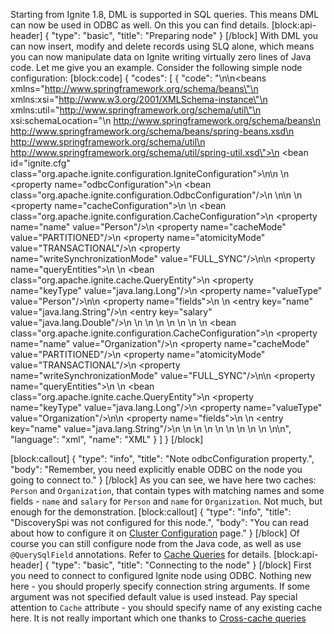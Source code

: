 Starting from Ignite 1.8, DML is supported in SQL queries. This means DML can now be used in ODBC as well. On this you can find details.
[block:api-header]
{
  "type": "basic",
  "title": "Preparing node"
}
[/block]
With DML you can now insert, modify and delete records using SLQ alone, which means you can now manipulate data on Ignite writing virtually zero lines of Java code. Let me give you an example. Consider the following simple node configuration:
[block:code]
{
  "codes": [
    {
      "code": "<?xml version=\"1.0\" encoding=\"UTF-8\"?>\n\n<beans xmlns=\"http://www.springframework.org/schema/beans\"\n       xmlns:xsi=\"http://www.w3.org/2001/XMLSchema-instance\"\n       xmlns:util=\"http://www.springframework.org/schema/util\"\n       xsi:schemaLocation=\"\n        http://www.springframework.org/schema/beans\n        http://www.springframework.org/schema/beans/spring-beans.xsd\n        http://www.springframework.org/schema/util\n        http://www.springframework.org/schema/util/spring-util.xsd\">\n  <bean id=\"ignite.cfg\" class=\"org.apache.ignite.configuration.IgniteConfiguration\">\n\n    <!-- Enabling ODBC. -->\n    <property name=\"odbcConfiguration\">\n      <bean class=\"org.apache.ignite.configuration.OdbcConfiguration\"/>\n    </property>\n\n    <!-- Configuring cache. -->\n    <property name=\"cacheConfiguration\">\n      <list>\n        <bean class=\"org.apache.ignite.configuration.CacheConfiguration\">\n          <property name=\"name\" value=\"Person\"/>\n          <property name=\"cacheMode\" value=\"PARTITIONED\"/>\n          <property name=\"atomicityMode\" value=\"TRANSACTIONAL\"/>\n          <property name=\"writeSynchronizationMode\" value=\"FULL_SYNC\"/>\n\n          <property name=\"queryEntities\">\n            <list>\n              <bean class=\"org.apache.ignite.cache.QueryEntity\">\n                <property name=\"keyType\" value=\"java.lang.Long\"/>\n                <property name=\"valueType\" value=\"Person\"/>\n\n                <property name=\"fields\">\n                  <map>\n                    <entry key=\"name\" value=\"java.lang.String\"/>\n                    <entry key=\"salary\" value=\"java.lang.Double\"/>\n                  </map>\n                </property>\n              </bean>\n            </list>\n          </property>\n        </bean>\n        \n        <bean class=\"org.apache.ignite.configuration.CacheConfiguration\">\n          <property name=\"name\" value=\"Organization\"/>\n          <property name=\"cacheMode\" value=\"PARTITIONED\"/>\n          <property name=\"atomicityMode\" value=\"TRANSACTIONAL\"/>\n          <property name=\"writeSynchronizationMode\" value=\"FULL_SYNC\"/>\n\n          <property name=\"queryEntities\">\n            <list>\n              <bean class=\"org.apache.ignite.cache.QueryEntity\">\n                <property name=\"keyType\" value=\"java.lang.Long\"/>\n                <property name=\"valueType\" value=\"Organization\"/>\n\n                <property name=\"fields\">\n                  <map>\n                    <entry key=\"name\" value=\"java.lang.String\"/>\n                  </map>\n                </property>\n              </bean>\n            </list>\n          </property>\n        </bean>\n      </list>\n    </property>\n  </bean>\n</beans>\n",
      "language": "xml",
      "name": "XML"
    }
  ]
}
[/block]

[block:callout]
{
  "type": "info",
  "title": "Note odbcConfiguration property.",
  "body": "Remember, you need explicitly enable ODBC on the node you going to connect to."
}
[/block]
As you can see, we have here two caches: `Person` and `Organization`, that contain types with matching names and some fields - `name` and `salary` for `Person` and `name` for `Organization`. Not much, but enough for the demonstration.
[block:callout]
{
  "type": "info",
  "title": "DiscoverySpi was not configured for this node.",
  "body": "You can read about how to configure it on [Cluster Configuration](doc:cluster-config) page."
}
[/block]
Of course you can still configure node from the Java code, as well as use `@QuerySqlField` annotations. Refer to [Cache Queries](doc:cache-queries) for details.
[block:api-header]
{
  "type": "basic",
  "title": "Connecting to the node"
}
[/block]
First you need to connect to configured Ignite node using ODBC. Nothing new here - you should properly specify connection string arguments. If some argument was not specified default value is used instead. Pay special attention to `Cache` attribute - you should specify name of any existing cache here. It is not really important which one thanks to [Cross-cache queries](doc:sql-queries#cross-cache-queries)